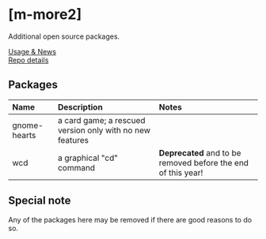 # [m-more2]
Additional open source packages.

[Usage & News](../../../m-repo-info/blob/master/README.md)<br>
[Repo details](../../../m-more2/releases)

## Packages
Name | Description | Notes
:--- | :---| :---
gnome-hearts | a card game; a rescued version only with no new features
wcd | a graphical "cd" command | <b>Deprecated</b> and to be removed before the end of this year!

## Special note
Any of the packages here may be removed if there are good reasons to do so.
